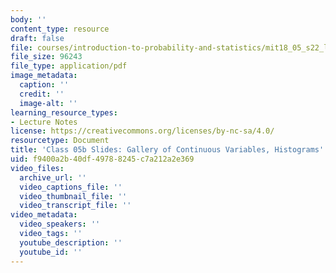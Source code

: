 ```yaml
---
body: ''
content_type: resource
draft: false
file: courses/introduction-to-probability-and-statistics/mit18_05_s22_lec05b.pdf
file_size: 96243
file_type: application/pdf
image_metadata:
  caption: ''
  credit: ''
  image-alt: ''
learning_resource_types:
- Lecture Notes
license: https://creativecommons.org/licenses/by-nc-sa/4.0/
resourcetype: Document
title: 'Class 05b Slides: Gallery of Continuous Variables, Histograms'
uid: f9400a2b-40df-4978-8245-c7a212a2e369
video_files:
  archive_url: ''
  video_captions_file: ''
  video_thumbnail_file: ''
  video_transcript_file: ''
video_metadata:
  video_speakers: ''
  video_tags: ''
  youtube_description: ''
  youtube_id: ''
---
```

